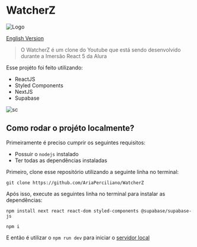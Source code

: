 # WatcherZ
![Logo](https://raw.githubusercontent.com/AriaPerciliano/WatcherZ/main/public/logo2.png)

[English Version](/public/README_en-us.md)
>O WatcherZ é um clone do Youtube que está sendo desenvolvido durante a Imersão React 5 da Alura

Esse projéto foi feito utilizando:
* ReactJS
* Styled Components
* NextJS
* Supabase

![sc](https://raw.githubusercontent.com/AriaPerciliano/WatcherZ/main/public/image.png)

## Como rodar o projéto localmente?
Primeiramente é preciso cumprir  os seguintes requisitos:
* Possuir o `nodejs` instalado
* Ter todas as dependências instaladas

Primeiro, clone esse repositório utilizando a seguinte linha no terminal:
  ```
  git clone https://github.com/AriaPerciliano/WatcherZ
  ```
Após isso, execute as seguintes linha no terminal para instalar as dependências:
  ```
  npm install next react react-dom styled-components @supabase/supabase-js
  ```
  ```
  npm i
  ```
E então é utilizar o `npm run dev` para iniciar o [servidor local](http://localhost:3000)
